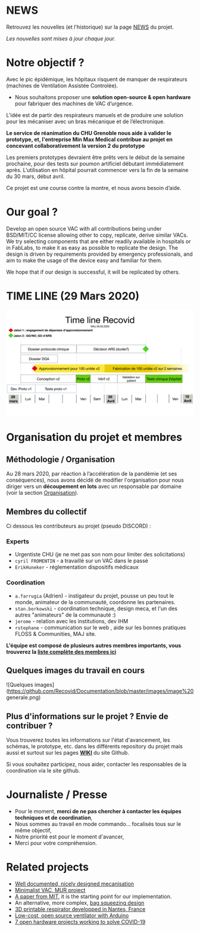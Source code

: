 # NEWS

Retrouvez les nouvelles (et l'historique) sur la page [NEWS](https://github.com/Recovid/Documentation/wiki/00-News) du projet.

_Les nouvelles sont mises à jour chaque jour._

# Notre objectif ?

Avec le pic épidémique, les hôpitaux risquent de manquer de respirateurs (machines de Ventilation Assistée Controlée).

* Nous souhaitons proposer une **solution open-source & open hardware** pour fabriquer des machines de VAC d’urgence.

L’idée est de partir des respirateurs manuels et de produire une solution pour les mécaniser avec un bras mécanique et de l’électronique.

**Le service de réanimation du CHU Grenoble nous aide à valider le prototype, et, l'entreprise Min Max Medical contribue au projet en concevant collaborativement la version 2 du prototype**

Les premiers prototypes devraient être prêts vers le début de la semaine prochaine, pour des tests sur poumon artificiel débutant immédiatement après. L’utilisation en hôpital pourrait commencer vers la fin de la semaine du 30 mars, début avril.

Ce projet est une course contre la montre, et nous avons besoin d’aide.

# Our goal ?

Develop an open source VAC with all contributions being under BSD/MIT/CC license allowing other to copy, replicate, derive similar VACs. We try selecting components that are either readily available in hospitals or in FabLabs, to make it as easy as possible to replicate the design. The design is driven by requirements provided by emergency professionals, and aim to make the usage of the device easy and familiar for them.

We hope that if our design is successful, it will be replicated by others.

# TIME LINE (29 Mars 2020)
![RECOVID TIME LINE](https://github.com/Recovid/Documentation/blob/master/images/RECOVID_Timeline_2903.png)

# Organisation du projet et membres

## Méthodologie / Organisation

Au 28 mars 2020, par réaction à l’accélération de la pandémie (et ses conséquences), nous avons décidé de modifier l'organisation pour nous diriger vers un **découpement en lots** avec un responsable par domaine (voir la section [Organisation](https://github.com/Recovid/Documentation/wiki/02-Organisation)).


## Membres du collectif

Ci dessous les contributeurs au projet (pseudo DISCORD) :

### Experts

* Urgentiste CHU (je ne met pas son nom pour limiter des solicitations)
* ``cyril FROMENTIN`` - a travaillé sur un VAC dans le passé
* ``ErikHuneker`` - réglementation dispositifs médicaux

### Coordination

* ``a.farrugia`` (Adrien) - instigateur du projet, pousse un peu tout le monde, animateur de la communauté, coordonne les partenaires.
* ``stan.borkowski`` - coordination technique, design meca, et l'un des autres "animateurs" de la communauté :)
* ``jerome`` - relation avec les institutions, dev IHM
* ``rstephane`` - communication sur le web , aide sur les bonnes pratiques FLOSS & Communities, MAJ site.

**L'équipe est composé de plusieurs autres membres importants, vous trouverez la [liste complète des membres ici](https://github.com/Recovid/Documentation/wiki/99-Les-membres-du-collectif)**

## Quelques images du travail en cours

![Quelques images](https://github.com/Recovid/Documentation/blob/master/images/image%20 generale.png)

## Plus d'informations sur le projet ? Envie de contribuer ?
Vous trouverez toutes les informations sur l'état d'avancement, les schémas, le prototype, etc. dans les différents repository du projet mais aussi et surtout sur les pages **[WIKI](https://github.com/Recovid/Documentation/wiki)** du site Github.

Si vous souhaitez participez, nous aider, contacter les responsables de la coordination via le site github.

# Journaliste / Presse

* Pour le moment, **merci de ne pas chercher à contacter les équipes techniques et de coordination**,
* Nous sommes au travail en mode commando... focalisés tous sur le même objectif,
* Notre priorité est pour le moment d'avancer,
* Merci pour votre compréhension.

# Related projects

* [Well documented, nicely designed mecanisation](https://e-vent.mit.edu)
* [Minimalist VAC, MUR project](https://www.mur-project.org)
* [A paper from MIT](https://web.mit.edu/2.75/projects/DMD_2010_Al_Husseini.pdf), it is the starting point for our implementation.
* An alternative, more complex, [bag squeezing design](https://techcrunch.com/2020/03/19/open-source-project-spins-up-3d-printed-ventilator-validation-prototype-in-just-one-week/)
* [3D printable respirator developped in Nantes, France](https://github.com/covid-response-projects)
* [Low-cost, open source ventilator with Arduino](https://blog.arduino.cc/2020/03/17/designing-a-low-cost-open-source-ventilator-with-arduino/)
* [7 open hardware projects working to solve COVID-19](https://opensource.com/article/20/3/open-hardware-covid19)
